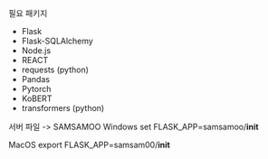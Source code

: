 필요 패키지
- Flask
- Flask-SQLAlchemy
- Node.js
- REACT
- requests (python)
- Pandas
- Pytorch
- KoBERT
- transformers (python)

서버 파일 -> SAMSAMOO 
Windows
set FLASK_APP=samsamoo/__init__   

MacOS
export FLASK_APP=samsam00/__init__

